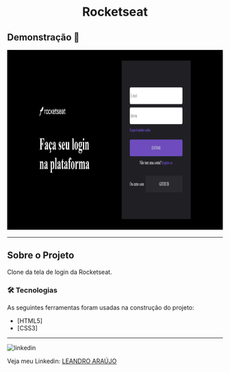 <h1 style="text-align: center; font-weight: bold;">Rocketseat</h1>

## Demonstração 📸

<div align="center" >
  <img src="_imagens/login-rocket.png" alt="Rocketseat" width="550" height="420">
</div>

---

## Sobre o Projeto

Clone da tela de login da Rocketseat.

### 🛠 Tecnologias

As seguintes ferramentas foram usadas na construção do projeto:

- [HTML5]
- [CSS3]

---

<img src="https://github.com/leandro-araujo-silva/Proffy-FullStack/raw/master/github/linkedin.png" alt="linkedin" height="50">
<br/>

Veja meu Linkedin: [LEANDRO ARAÚJO](http://www.linkedin.com/in/leandro-ara%C3%BAjo-da-silva-1660631b9)